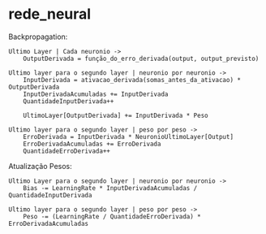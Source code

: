 # rede_neural
Backpropagation: 

    Ultimo Layer | Cada neuronio ->
        OutputDerivada = função_do_erro_derivada(output, output_previsto)

    Ultimo layer para o segundo layer | neuronio por neuronio -> 
        InputDerivada = ativacao_derivada(somas_antes_da_ativacao) * OutputDerivada
        InputDerivadaAcumuladas += InputDerivada 
        QuantidadeInputDerivada++

        UltimoLayer[OutputDerivada] += InputDerivada * Peso

    Ultimo layer para o segundo layer | peso por peso -> 
        ErroDerivada = InputDerivada * NeuronioUltimoLayer[Output]
        ErroDerivadaAcumuladas += ErroDerivada
        QuantidadeErroDerivada++


Atualização Pesos:

    Ultimo Layer para o segundo layer | neuronio por neuronio ->
        Bias -= LearningRate * InputDerivadaAcumuladas / QuantidadeInputDerivada

    Ultimo layer para o segundo layer | peso por peso -> 
        Peso -= (LearningRate / QuantidadeErroDerivada) * ErroDerivadaAcumuladas
